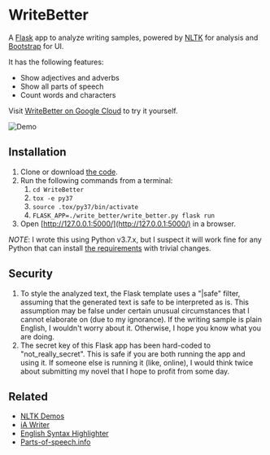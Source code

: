 WriteBetter
===========
A [Flask](http://flask.pocoo.org/) app to analyze writing samples, powered by [NLTK](http://www.nltk.org/) for analysis 
and [Bootstrap](https://getbootstrap.com/) for UI.

It has the following features:
- Show adjectives and adverbs
- Show all parts of speech
- Count words and characters

Visit [WriteBetter on Google Cloud](https://bsravan.in/write-better) to try it yourself.

![Demo](https://drive.google.com/uc?id=1VR5f-32TcnjOz5-Y9B2P0sbte4Dmq3yY)

Installation
------------
1. Clone or download [the code](https://github.com/bsravanin/WriteBetter).
1. Run the following commands from a terminal:
   1. `cd WriteBetter`
   1. `tox -e py37`
   1. `source .tox/py37/bin/activate`
   1. `FLASK_APP=./write_better/write_better.py flask run`
1. Open [http://127.0.0.1:5000/](http://127.0.0.1:5000/) in a browser.

*NOTE*: I wrote this using Python v3.7.x, but I suspect it will work fine for any Python that can install 
[the requirements](https://github.com/bsravanin/WriteBetter/blob/master/requirements.txt) with trivial changes.

Security
--------
1. To style the analyzed text, the Flask template uses a "|safe" filter, assuming that the generated text is safe to
   be interpreted as is. This assumption may be false under certain unusual circumstances that I cannot elaborate
   on (due to my ignorance). If the writing sample is plain English, I wouldn't worry about it. Otherwise, I hope you
   know what you are doing.
1. The secret key of this Flask app has been hard-coded to "not_really_secret". This is safe if you are both running
   the app and using it. If someone else is running it (like, online), I would think twice about submitting my novel
   that I hope to profit from some day.

Related
-------
- [NLTK Demos](http://text-processing.com/demo)
- [iA Writer](https://ia.net/writer)
- [English Syntax Highlighter](https://english.edward.io)
- [Parts-of-speech.info](https://parts-of-speech.info)

